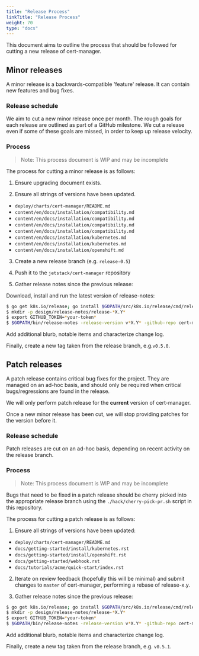 ```yaml
---
title: "Release Process"
linkTitle: "Release Process"
weight: 70
type: "docs"
---
```


This document aims to outline the process that should be followed for cutting a
new release of cert-manager.

## Minor releases

A minor release is a backwards-compatible 'feature' release.  It can contain new
features and bug fixes.

### Release schedule

We aim to cut a new minor release once per month. The rough goals for each
release are outlined as part of a GitHub milestone. We cut a release even if
some of these goals are missed, in order to keep up release velocity.

### Process

> Note: This process document is WIP and may be incomplete

The process for cutting a minor release is as follows:

1. Ensure upgrading document exists.

2. Ensure all strings of versions have been updated.

- `deploy/charts/cert-manager/README.md`
- `content/en/docs/installation/compatibility.md`
- `content/en/docs/installation/compatibility.md`
- `content/en/docs/installation/compatibility.md`
- `content/en/docs/installation/compatibility.md`
- `content/en/docs/installation/kubernetes.md`
- `content/en/docs/installation/kubernetes.md`
- `content/en/docs/installation/openshift.md`

3. Create a new release branch (e.g. `release-0.5`)

4. Push it to the `jetstack/cert-manager` repository

5. Gather release notes since the previous release:

Download, install and run the latest version of release-notes:

```bash
$ go get k8s.io/release; go install $GOPATH/src/k8s.io/release/cmd/release-notes/.
$ mkdir -p design/release-notes/release-*X.Y*
$ export GITHUB_TOKEN=*your-token*
$ $GOPATH/bin/release-notes -release-version v*X.Y* -github-repo cert-manager -github-org jetstack -requiredAuthor "" -start-sha=$(git rev-parse *X.Y-1.0*) -end-sha=$(git rev-parse HEAD) -output design/release-notes/release-*X.Y*/draft-release-notes.md
```
Add additional blurb, notable items and characterize change log.


Finally, create a new tag taken from the release branch, e.g.`v0.5.0`.

## Patch releases

A patch release contains critical bug fixes for the project.  They are managed on
an ad-hoc basis, and should only be required when critical bugs/regressions are
found in the release.

We will only perform patch release for the **current** version of cert-manager.

Once a new minor release has been cut, we will stop providing patches for the
version before it.

### Release schedule

Patch releases are cut on an ad-hoc basis, depending on recent activity on the
release branch.

### Process

> Note: This process document is WIP and may be incomplete

Bugs that need to be fixed in a patch release should be cherry picked into the
appropriate release branch using the `./hack/cherry-pick-pr.sh` script in this
repository.

The process for cutting a patch release is as follows:

1. Ensure all strings of versions have been updated:

- `deploy/charts/cert-manager/README.md`
- `docs/getting-started/install/kubernetes.rst`
- `docs/getting-started/install/openshift.rst`
- `docs/getting-started/webhook.rst`
- `docs/tutorials/acme/quick-start/index.rst`

2. Iterate on review feedback (hopefully this will be minimal) and submit
   changes to `master` of cert-manager, performing a rebase of release-x.y.

3. Gather release notes since the previous release:

```bash
$ go get k8s.io/release; go install $GOPATH/src/k8s.io/release/cmd/release-notes/.
$ mkdir -p design/release-notes/release-*X.Y*
$ export GITHUB_TOKEN=*your-token*
$ $GOPATH/bin/release-notes -release-version v*X.Y* -github-repo cert-manager -github-org jetstack -requiredAuthor "" -start-sha=$(git rev-parse *X.Y.Z-1*) -end-sha=$(git rev-parse release-*X.Y*) -output design/release-notes/release-*X.Y*/draft-release-notes-*Z*.md
```

Add additional blurb, notable items and characterize change log.

Finally, create a new tag taken from the release branch, e.g. `v0.5.1`.
